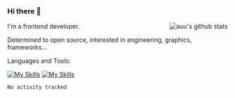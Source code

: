 <!--
**zhaohuanyuu/zhaohuanyuu** is a ✨ _special_ ✨ repository because its `README.md` (this file) appears on your GitHub profile.
-->

### Hi there 👋

<img align="right" src="https://github-readme-stats.vercel.app/api?username=zhaohuanyuu" alt="auu's github stats" />

I'm a frontend developer.

Determined to open source, interested in engineering, graphics, frameworks...

Languages and Tools:

[![My Skills](https://skillicons.dev/icons?i=js,ts,nodejs,react,vue)](https://skillicons.dev)
[![My Skills](https://skillicons.dev/icons?i=gatsby,materialui)](https://skillicons.dev)

<!--START_SECTION:waka-->

```text
No activity tracked
```

<!--END_SECTION:waka-->
